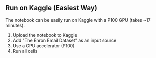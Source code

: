 ## Run on Kaggle (Easiest Way)
The notebook can be easily run on Kaggle with a P100 GPU (takes ~17 minutes).

1. Upload the notebook to Kaggle
2. Add "The Enron Email Dataset" as an input source
3. Use a GPU accelerator (P100)
4. Run all cells
